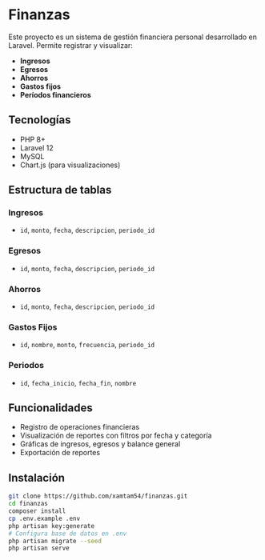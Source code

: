 # Finanzas

Este proyecto es un sistema de gestión financiera personal desarrollado en Laravel. Permite registrar y visualizar:

- **Ingresos**
- **Egresos**
- **Ahorros**
- **Gastos fijos**
- **Períodos financieros**

## Tecnologías

- PHP 8+
- Laravel 12
- MySQL
- Chart.js (para visualizaciones)

## Estructura de tablas

### Ingresos
- `id`, `monto`, `fecha`, `descripcion`, `periodo_id`

### Egresos
- `id`, `monto`, `fecha`, `descripcion`, `periodo_id`

### Ahorros
- `id`, `monto`, `fecha`, `descripcion`, `periodo_id`

### Gastos Fijos
- `id`, `nombre`, `monto`, `frecuencia`, `periodo_id`

### Periodos
- `id`, `fecha_inicio`, `fecha_fin`, `nombre`

## Funcionalidades
- Registro de operaciones financieras
- Visualización de reportes con filtros por fecha y categoría
- Gráficas de ingresos, egresos y balance general
- Exportación de reportes

## Instalación

```bash
git clone https://github.com/xamtam54/finanzas.git
cd finanzas
composer install
cp .env.example .env
php artisan key:generate
# Configura base de datos en .env
php artisan migrate --seed
php artisan serve
